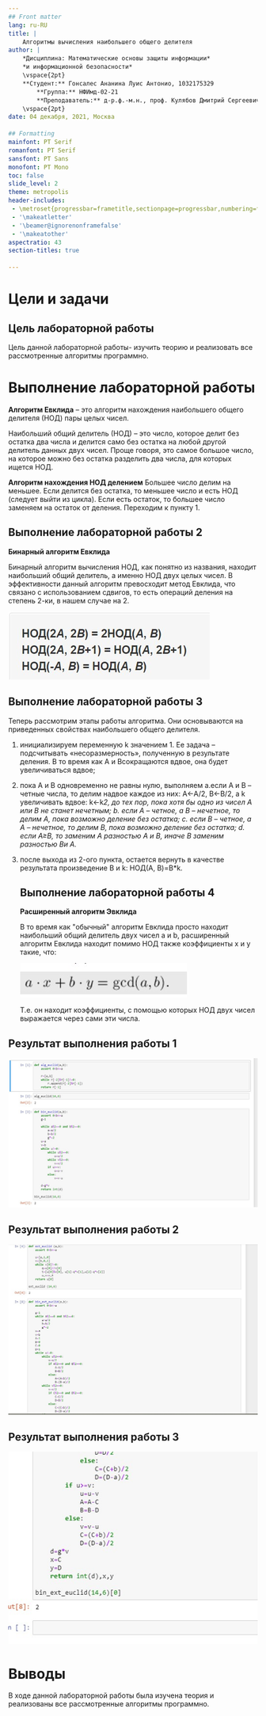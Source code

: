 ```yaml
---
## Front matter
lang: ru-RU
title: | 
    Алгоритмы вычисления наибольшего общего делителя
author: |
    *Дисциплина: Математические основы защиты информации*  
    *и информационной безопасности*  
    \vspace{2pt}  
    **Студент:** Гонсалес Ананина Луис Антонио, 1032175329  
		**Группа:** НФИмд-02-21  
		**Преподаватель:** д-р.ф.-м.н., проф. Кулябов Дмитрий Сергеевич  
    \vspace{2pt}
date: 04 декабря, 2021, Москва

## Formatting
mainfont: PT Serif
romanfont: PT Serif
sansfont: PT Sans
monofont: PT Mono
toc: false
slide_level: 2
theme: metropolis
header-includes: 
 - \metroset{progressbar=frametitle,sectionpage=progressbar,numbering=fraction}
 - '\makeatletter'
 - '\beamer@ignorenonframefalse'
 - '\makeatother'
aspectratio: 43
section-titles: true

---
```


# Цели и задачи

## Цель лабораторной работы

Цель данной лабораторной работы- изучить теорию и реализовать все рассмотренные алгоритмы программно.

# Выполнение лабораторной работы

**Алгоритм Евклида** – это алгоритм нахождения наибольшего общего делителя (НОД) пары целых чисел.

Наибольший общий делитель (НОД) – это число, которое делит без остатка два числа и делится само без остатка на любой другой делитель данных двух чисел. Проще говоря, это самое большое число, на которое можно без остатка разделить два числа, для которых ищется НОД.

**Алгоритм нахождения НОД делением**
Большее число делим на меньшее.
Если делится без остатка, то меньшее число и есть НОД (следует выйти из цикла).
Если есть остаток, то большее число заменяем на остаток от деления.
Переходим к пункту 1.

## Выполнение лабораторной работы 2

**Бинарный алгоритм Евклида**

Бинарный алгоритм вычисления НОД, как понятно из названия, находит наибольший общий делитель, а именно НОД двух целых чисел. В эффективности данный алгоритм превосходит метод Евклида, что связано с использованием сдвигов, то есть операций деления на степень 2-ки, в нашем случае на 2.

![Бинарный алгоритм](images\Бинарный_алгоритм.JPG)



## Выполнение лабораторной работы 3

Теперь рассмотрим этапы работы алгоритма. Они основываются на приведенных свойствах наибольшего общего делителя.

1) инициализируем переменную k значением 1. Ее задача – подсчитывать «несоразмерность», полученную в результате деления. В то время как A и Bсокращаются вдвое, она будет увеличиваться вдвое;

2) пока A и B одновременно не равны нулю, выполняем
   a.если A и B – четные числа, то делим надвое каждое из них: A<-A/2, B<-B/2, а k увеличивать вдвое: k<-k*2, до тех пор, пока хотя бы одно из чисел A или B не станет нечетным;
   b. если A – четное, а B – нечетное, то делим A, пока возможно деление без остатка;
   c. если B – четное, а A – нечетное, то делим B, пока возможно деление без остатка;
   d. если A≥B, то заменим A разностью A и B, иначе B заменим разностью Bи A.*

3) после выхода из 2-ого пункта, остается вернуть в качестве результата произведение B и k: НОД(A, B)=B*k.

   ## Выполнение лабораторной работы 4

   **Расширенный алгоритм Эвклида**

   В то время как "обычный" алгоритм Евклида просто находит наибольший общий делитель двух чисел a и b, расширенный алгоритм Евклида находит помимо НОД также коэффициенты x и y такие, что:

   ![Расширенный алгоритм](images\Расширенный_алгоритм.JPG)

   Т.е. он находит коэффициенты, с помощью которых НОД двух чисел выражается через сами эти числа.

## Результат выполнения работы 1

![Работа1](images\Работа1.JPG)

## Результат выполнения работы 2

![Работа2](images\Работа2.JPG)

## Результат выполнения работы 3



![Работа3](images\Работа3.JPG)



# Выводы

В ходе данной лабораторной работы была изучена теория и реализованы все рассмотренные алгоритмы программно.